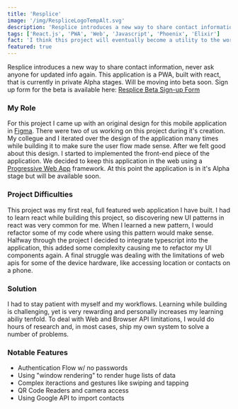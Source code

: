 ```yaml
---
title: 'Resplice'
image: '/img/RespliceLogoTempAlt.svg'
description: 'Resplice introduces a new way to share contact information, never ask anyone for updated info again.'
tags: ['React.js', 'PWA', 'Web', 'Javascript', 'Phoenix', 'Elixir']
fact: 'I think this project will eventually become a utility to the world!'
featured: true
---
```


Resplice introduces a new way to share contact information, never ask anyone for updated info again. This application is a PWA, built with react, that is currently in private Alpha stages. Will be moving into beta soon. Sign up form for the beta is available here: <a href="https://goo.gl/forms/x9a0zFdWLjm1X1lQ2" target="_blank">Resplice Beta Sign-up Form</a>

### My Role

For this project I came up with an original design for this mobile application in <a href="https://www.figma.com" target="_blank">Figma</a>. There were two of us working on this project during it's creation. My collegue and I iterated over the design of the application many times while building it to make sure the user flow made sense. After we felt good about this design. I started to implemented the front-end piece of the application. We decided to keep this application in the web using a <a href="https://developers.google.com/web/progressive-web-apps" target="_blank">Progressive Web App</a> framework. At this point the application is in it's Alpha stage but will be available soon.

### Project Difficulties

This project was my first real, full featured web application I have built. I had to learn react while building this project, so discovering new UI patterns in react was very common for me. When I learned a new pattern, I would refactor some of my code where using this pattern would make sense. Halfway through the project I decided to integrate typescript into the application, this added some complexity causing me to refactor my UI components again. A final struggle was dealing with the limitations of web apis for some of the device hardware, like accessing location or contacts on a phone.

### Solution

I had to stay patient with myself and my workflows. Learning while building is challenging, yet is very rewarding and personally increases my learning abiliy tenfold. To deal with Web and Browser API limitations, I would do hours of research and, in most cases, ship my own system to solve a number of problems.

### Notable Features

- Authentication Flow w/ no passwords
- Using "window rendering" to render huge lists of data
- Complex iteractions and gestures like swiping and tapping
- QR Code Readers and camera access
- Using Google API to import contacts
